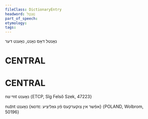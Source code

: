 ```yaml
---
fileClass: DictionaryEntry
headword: נאָנטל
part_of_speech: 
etymology: 
tags: 
---
```

נאָנטל
דאָס
נאָנט, נאָענט
דער

CENTRAL
========

CENTRAL
========

nʊˑᵊnt נאָענט {ETCP, Sîg Felső Szek, 47223}

nuɪ̃nt נאָענט {ɴᴏᴛᴇ: אפֿשר אין צוקערקעס פֿון גאַליציע} {POLAND, Wolbrom, 50196}